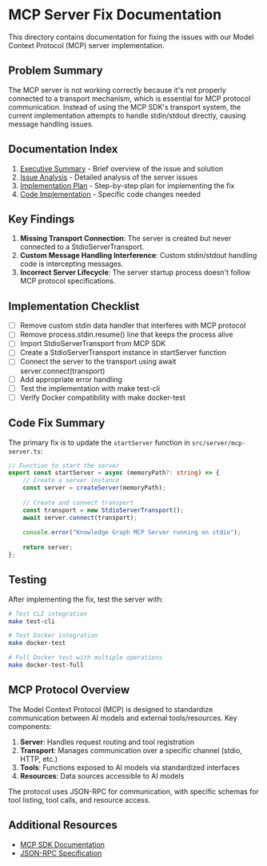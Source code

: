 # MCP Server Fix Documentation

This directory contains documentation for fixing the issues with our Model Context Protocol (MCP) server implementation.

## Problem Summary

The MCP server is not working correctly because it's not properly connected to a transport mechanism, which is essential for MCP protocol communication. Instead of using the MCP SDK's transport system, the current implementation attempts to handle stdin/stdout directly, causing message handling issues.

## Documentation Index

1. [Executive Summary](./executive-summary.md) - Brief overview of the issue and solution
2. [Issue Analysis](./mcp-server-issue-analysis.md) - Detailed analysis of the server issues
3. [Implementation Plan](./implementation-plan.md) - Step-by-step plan for implementing the fix
4. [Code Implementation](./code-implementation.md) - Specific code changes needed

## Key Findings

1. **Missing Transport Connection**: The server is created but never connected to a StdioServerTransport.
2. **Custom Message Handling Interference**: Custom stdin/stdout handling code is intercepting messages.
3. **Incorrect Server Lifecycle**: The server startup process doesn't follow MCP protocol specifications.

## Implementation Checklist

- [ ] Remove custom stdin data handler that interferes with MCP protocol
- [ ] Remove process.stdin.resume() line that keeps the process alive
- [ ] Import StdioServerTransport from MCP SDK
- [ ] Create a StdioServerTransport instance in startServer function
- [ ] Connect the server to the transport using await server.connect(transport)
- [ ] Add appropriate error handling
- [ ] Test the implementation with make test-cli
- [ ] Verify Docker compatibility with make docker-test

## Code Fix Summary

The primary fix is to update the `startServer` function in `src/server/mcp-server.ts`:

```typescript
// Function to start the server
export const startServer = async (memoryPath?: string) => {
    // Create a server instance
    const server = createServer(memoryPath);
    
    // Create and connect transport
    const transport = new StdioServerTransport();
    await server.connect(transport);
    
    console.error("Knowledge Graph MCP Server running on stdio");
    
    return server;
};
```

## Testing

After implementing the fix, test the server with:

```bash
# Test CLI integration
make test-cli

# Test Docker integration
make docker-test

# Full Docker test with multiple operations
make docker-test-full
```

## MCP Protocol Overview

The Model Context Protocol (MCP) is designed to standardize communication between AI models and external tools/resources. Key components:

1. **Server**: Handles request routing and tool registration
2. **Transport**: Manages communication over a specific channel (stdio, HTTP, etc.)
3. **Tools**: Functions exposed to AI models via standardized interfaces
4. **Resources**: Data sources accessible to AI models

The protocol uses JSON-RPC for communication, with specific schemas for tool listing, tool calls, and resource access.

## Additional Resources

- [MCP SDK Documentation](https://www.npmjs.com/package/@modelcontextprotocol/sdk)
- [JSON-RPC Specification](https://www.jsonrpc.org/specification)
